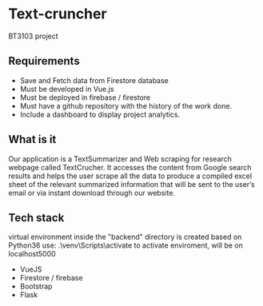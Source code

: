 # Text-cruncher 
BT3103 project

## Requirements
- Save and Fetch data from Firestore database
- Must be developed in Vue.js
- Must be deployed in firebase / firestore
- Must have a github repository with the history of the work done.
- Include a dashboard to display project analytics.

## What is it 
Our application is a TextSummarizer and Web scraping  for research webpage called TextCrucher. It accesses the content from Google search results and helps the user scrape all the data to produce a compiled excel sheet of the relevant summarized information that will be sent to the user’s email or via instant download through our website.

## Tech stack 
virtual environment inside the "backend" directory is created based on Python36
use: .\venv\Scripts\activate to activate enviroment, will be on localhost5000
- VueJS
- Firestore / firebase
- Bootstrap
- Flask
